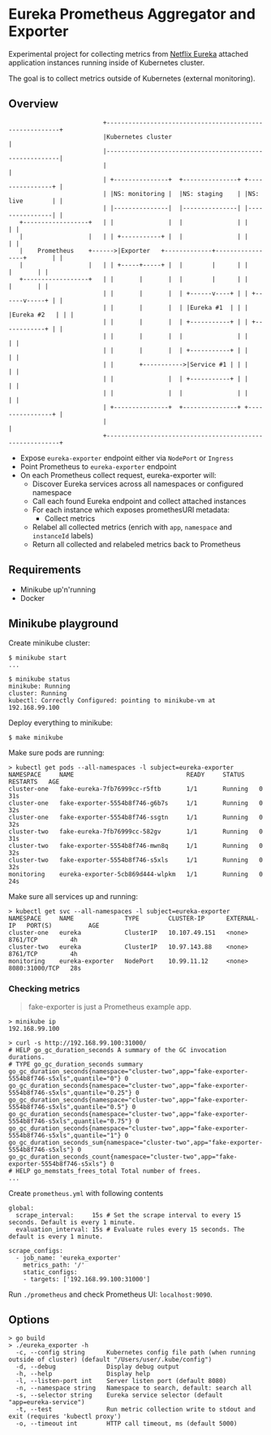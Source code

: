# Eureka Prometheus Aggregator and Exporter

Experimental project for collecting metrics from 
[Netflix Eureka](https://github.com/Netflix/eureka) attached application instances 
running inside of Kubernetes cluster.

The goal is to collect metrics outside of Kubernetes (external monitoring).

## Overview
```
                          +---------------------------------------------------------+
                          |Kubernetes cluster                                       |
                          |---------------------------------------------------------|
                          |                                                         |
                          | +---------------+  +---------------+ +----------------+ |
                          | |NS: monitoring |  |NS: staging    | |NS: live        | |
                          | |---------------|  |---------------| |----------------| |
   +------------------+   | |               |  |               | |                | |
   |                  |   | | +-----------+ |  |               | |                | |
   |    Prometheus    +------>|Exporter   +-------------+-----------------+       | |
   |                  |   | | +-----+-----+ |  |        |      | |        |       | |
   +------------------+   | |       |       |  |        |      | |        |       | |
                          | |       |       |  | +------v----+ | | +------v-----+ | |
                          | |       |       |  | |Eureka #1  | | | |Eureka #2   | | |
                          | |       |       |  | +-----------+ | | +------------+ | |
                          | |       |       |  |               | |                | |
                          | |       |       |  | +-----------+ | |                | |
                          | |       +----------->|Service #1 | | |                | |
                          | |               |  | +-----------+ | |                | |
                          | |               |  |               | |                | |
                          | +---------------+  +---------------+ +----------------+ |
                          |                                                         |
                          +---------------------------------------------------------+

```

* Expose `eureka-exporter` endpoint either via `NodePort` or `Ingress`
* Point Prometheus to `eureka-exporter` endpoint
* On each Prometheus collect request, eureka-exporter will:
    * Discover Eureka services across all namespaces or configured namespace
    * Call each found Eureka endpoint and collect attached instances
    * For each instance which exposes promethesURI metadata:
        * Collect metrics
    * Relabel all collected metrics (enrich with `app`, `namespace` and `instanceId` labels)
    * Return all collected and relabeled metrics back to Prometheus

## Requirements

* Minikube up'n'running
* Docker

## Minikube playground

Create minikube cluster:
```
$ minikube start
...

$ minikube status
minikube: Running
cluster: Running
kubectl: Correctly Configured: pointing to minikube-vm at 192.168.99.100
```

Deploy everything to minikube:
```
$ make minikube
```

Make sure pods are running:
```
> kubectl get pods --all-namespaces -l subject=eureka-exporter
NAMESPACE     NAME                               READY     STATUS    RESTARTS   AGE
cluster-one   fake-eureka-7fb76999cc-r5ftb       1/1       Running   0          31s
cluster-one   fake-exporter-5554b8f746-g6b7s     1/1       Running   0          32s
cluster-one   fake-exporter-5554b8f746-ssgtn     1/1       Running   0          32s
cluster-two   fake-eureka-7fb76999cc-582gv       1/1       Running   0          31s
cluster-two   fake-exporter-5554b8f746-mwn8q     1/1       Running   0          32s
cluster-two   fake-exporter-5554b8f746-s5xls     1/1       Running   0          32s
monitoring    eureka-exporter-5cb869d444-wlpkm   1/1       Running   0          24s
```

Make sure all services up and running:
```
> kubectl get svc --all-namespaces -l subject=eureka-exporter
NAMESPACE     NAME              TYPE        CLUSTER-IP      EXTERNAL-IP   PORT(S)          AGE
cluster-one   eureka            ClusterIP   10.107.49.151   <none>        8761/TCP         4h
cluster-two   eureka            ClusterIP   10.97.143.88    <none>        8761/TCP         4h
monitoring    eureka-exporter   NodePort    10.99.11.12     <none>        8080:31000/TCP   28s
```

### Checking metrics

> fake-exporter is just a Prometheus example app.

```
> minikube ip
192.168.99.100

> curl -s http://192.168.99.100:31000/
# HELP go_gc_duration_seconds A summary of the GC invocation durations.
# TYPE go_gc_duration_seconds summary
go_gc_duration_seconds{namespace="cluster-two",app="fake-exporter-5554b8f746-s5xls",quantile="0"} 0
go_gc_duration_seconds{namespace="cluster-two",app="fake-exporter-5554b8f746-s5xls",quantile="0.25"} 0
go_gc_duration_seconds{namespace="cluster-two",app="fake-exporter-5554b8f746-s5xls",quantile="0.5"} 0
go_gc_duration_seconds{namespace="cluster-two",app="fake-exporter-5554b8f746-s5xls",quantile="0.75"} 0
go_gc_duration_seconds{namespace="cluster-two",app="fake-exporter-5554b8f746-s5xls",quantile="1"} 0
go_gc_duration_seconds_sum{namespace="cluster-two",app="fake-exporter-5554b8f746-s5xls"} 0
go_gc_duration_seconds_count{namespace="cluster-two",app="fake-exporter-5554b8f746-s5xls"} 0
# HELP go_memstats_frees_total Total number of frees.
...
```

Create `prometheus.yml` with following contents
```
global:
  scrape_interval:     15s # Set the scrape interval to every 15 seconds. Default is every 1 minute.
  evaluation_interval: 15s # Evaluate rules every 15 seconds. The default is every 1 minute.

scrape_configs:
  - job_name: 'eureka_exporter'
    metrics_path: '/'
    static_configs:
    - targets: ['192.168.99.100:31000']
```

Run `./prometheus` and check Prometheus UI: `localhost:9090`.


## Options

```
> go build
> ./eureka_exporter -h
  -c, --config string      Kubernetes config file path (when running outside of cluster) (default "/Users/user/.kube/config")
  -d, --debug              Display debug output
  -h, --help               Display help
  -l, --listen-port int    Server listen port (default 8080)
  -n, --namespace string   Namespace to search, default: search all
  -s, --selector string    Eureka service selector (default "app=eureka-service")
  -t, --test               Run metric collection write to stdout and exit (requires 'kubectl proxy')
  -o, --timeout int        HTTP call timeout, ms (default 5000)
```

